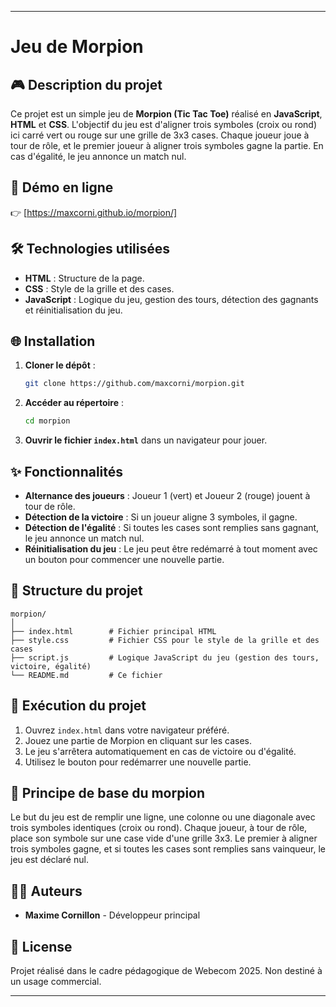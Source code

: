 
---

# **Jeu de Morpion**

## 🎮 **Description du projet**
Ce projet est un simple jeu de **Morpion (Tic Tac Toe)** réalisé en **JavaScript**, **HTML** et **CSS**. L'objectif du jeu est d'aligner trois symboles (croix ou rond) ici carré vert ou rouge sur une grille de 3x3 cases. Chaque joueur joue à tour de rôle, et le premier joueur à aligner trois symboles gagne la partie. En cas d'égalité, le jeu annonce un match nul.

## 🚀 **Démo en ligne**
👉 [https://maxcorni.github.io/morpion/]

## 🛠️ **Technologies utilisées**
- **HTML** : Structure de la page.
- **CSS** : Style de la grille et des cases.
- **JavaScript** : Logique du jeu, gestion des tours, détection des gagnants et réinitialisation du jeu.

## 🌐 **Installation**
1. **Cloner le dépôt** :
   ```bash
   git clone https://github.com/maxcorni/morpion.git
   ```

2. **Accéder au répertoire** :
   ```bash
   cd morpion
   ```

3. **Ouvrir le fichier `index.html`** dans un navigateur pour jouer.

## ✨ **Fonctionnalités**
- **Alternance des joueurs** : Joueur 1 (vert) et Joueur 2 (rouge) jouent à tour de rôle.
- **Détection de la victoire** : Si un joueur aligne 3 symboles, il gagne.
- **Détection de l'égalité** : Si toutes les cases sont remplies sans gagnant, le jeu annonce un match nul.
- **Réinitialisation du jeu** : Le jeu peut être redémarré à tout moment avec un bouton pour commencer une nouvelle partie.

## 📂 **Structure du projet**
```
morpion/
│
├── index.html        # Fichier principal HTML
├── style.css         # Fichier CSS pour le style de la grille et des cases
├── script.js         # Logique JavaScript du jeu (gestion des tours, victoire, égalité)
└── README.md         # Ce fichier
```

## 🔧 **Exécution du projet**
1. Ouvrez `index.html` dans votre navigateur préféré.
2. Jouez une partie de Morpion en cliquant sur les cases.
3. Le jeu s'arrêtera automatiquement en cas de victoire ou d'égalité.
4. Utilisez le bouton pour redémarrer une nouvelle partie.


## 📜 **Principe de base du morpion**
Le but du jeu est de remplir une ligne, une colonne ou une diagonale avec trois symboles identiques (croix ou rond). Chaque joueur, à tour de rôle, place son symbole sur une case vide d'une grille 3x3. Le premier à aligner trois symboles gagne, et si toutes les cases sont remplies sans vainqueur, le jeu est déclaré nul.

## 👨‍💻 **Auteurs**
- **Maxime Cornillon** - Développeur principal

## 📝 **License**
Projet réalisé dans le cadre pédagogique de Webecom 2025. Non destiné à un usage commercial.

---
